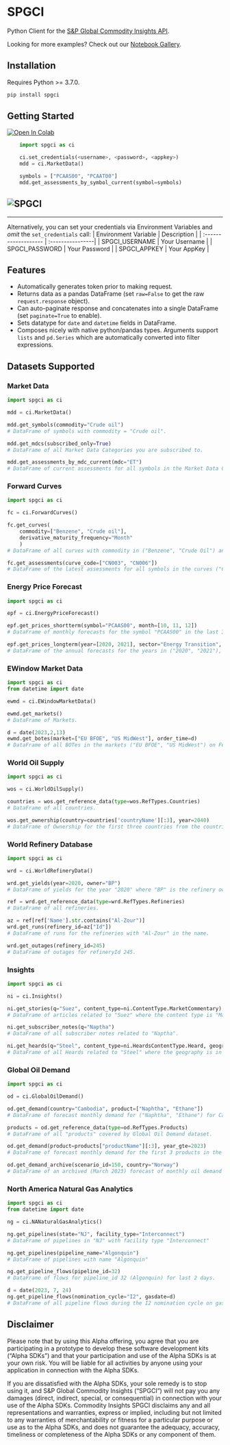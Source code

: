 # SPGCI

Python Client for the [S&P Global Commodity Insights API](https://developer.platts.com).

Looking for more examples? Check out our [Notebook Gallery](https://developer.spglobal.com/commodityinsights/tools/notebooks).

## Installation

Requires Python >= 3.7.0.

```bash
pip install spgci
```

## Getting Started

[![Open In Colab](https://colab.research.google.com/assets/colab-badge.svg)](https://colab.research.google.com/github/achristie/images/blob/master/readme.ipynb)

```python
    import spgci as ci

    ci.set_credentials(<username>, <password>, <appkey>)
    mdd = ci.MarketData()

    symbols = ["PCAAS00", "PCAAT00"]
    mdd.get_assessments_by_symbol_current(symbol=symbols)
```

## ![SPGCI](https://raw.githubusercontent.com/achristie/images/master/getting_started.gif)

---

Alternatively, you can set your credentials via Environment Variables and _omit_ the `set_credentials` call:
| Environment Variable | Description |
| :------------------- | :----------------|
| SPGCI_USERNAME | Your Username |
| SPGCI_PASSWORD | Your Password |
| SPGCI_APPKEY | Your AppKey |

## Features

- Automatically generates token prior to making request.
- Returns data as a pandas DataFrame (set `raw=False` to get the raw `request.response` object).
- Can auto-paginate response and concatenates into a single DataFrame (set `paginate=True` to enable).
- Sets datatype for `date` and `datetime` fields in DataFrame.
- Composes nicely with native python/pandas types. Arguments support `lists` and `pd.Series` which are automatically converted into filter expressions.

## Datasets Supported

### Market Data

```python
import spgci as ci

mdd = ci.MarketData()

mdd.get_symbols(commodity="Crude oil")
# DataFrame of symbols with commodity = "Crude oil".

mdd.get_mdcs(subscribed_only=True)
# DataFrame of all Market Data Categories you are subscribed to.

mdd.get_assessments_by_mdc_current(mdc="ET")
# DataFrame of current assessments for all symbols in the Market Data Category "ET".
```

### Forward Curves

```python
import spgci as ci

fc = ci.ForwardCurves()

fc.get_curves(
    commodity=["Benzene", "Crude oil"],
    derivative_maturity_frequency="Month"
    )
# DataFrame of all curves with commodity in ("Benzene", "Crude Oil") and have a Monthly frequency.

fc.get_assessments(curve_code=["CN003", "CN006"])
# DataFrame of the latest assessments for all symbols in the curves ("CN003", "CN006").
```

### Energy Price Forecast

```python
import spgci as ci

epf = ci.EnergyPriceForecast()

epf.get_prices_shortterm(symbol="PCAAS00", month=[10, 11, 12])
# DataFrame of monthly forecasts for the symbol "PCAAS00" in the last 3 months of the year.

epf.get_prices_longterm(year=[2020, 2021], sector="Energy Transition", delivery_region="Europe")
# DataFrame of the annual forecasts for the years in ("2020", "2021"), where the sector is "Energy Transition" and the delivery region is "Europe".
```

### EWindow Market Data

```python
import spgci as ci
from datetime import date

ewmd = ci.EWindowMarketData()

ewmd.get_markets()
# DataFrame of Markets.

d = date(2023,2,13)
ewmd.get_botes(market=["EU BFOE", "US MidWest"], order_time=d)
# DataFrame of all BOTes in the markets ("EU BFOE", "US MidWest") on Feb 13, 2023.

```

### World Oil Supply

```python
import spgci as ci

wos = ci.WorldOilSupply()

countries = wos.get_reference_data(type=wos.RefTypes.Countries)
# DataFrame of all countries.

wos.get_ownership(country=countries['countryName'][:3], year=2040)
# DataFrame of Ownership for the first three countries from the countries endpoint and year "2040".

```

### World Refinery Database

```python
import spgci as ci

wrd = ci.WorldRefineryData()

wrd.get_yields(year=2020, owner="BP")
# DataFrame of yields for the year "2020" where "BP" is the refinery owner.

ref = wrd.get_reference_data(type=wrd.RefTypes.Refineries)
# DataFrame of all refineries.

az = ref[ref['Name'].str.contains("Al-Zour")]
wrd.get_runs(refinery_id=az["Id"])
# DataFrame of runs for the refineries with "Al-Zour" in the name.

wrd.get_outages(refinery_id=245)
# DataFrame of outages for refineryId 245.

```

### Insights

```python
import spgci as ci

ni = ci.Insights()

ni.get_stories(q="Suez", content_type=ni.ContentType.MarketCommentary)
# DataFrame of articles related to "Suez" where the content type is "Market Commentary".

ni.get_subscriber_notes(q="Naptha")
# DataFrame of all subscriber notes related to "Naptha".

ni.get_heards(q="Steel", content_type=ni.HeardsContentType.Heard, geography=['Europe', 'Middle East'], strip_html=True)
# DataFrame of all Heards related to "Steel" where the geography is in ("Europe", "Middle East") with HTML Tags removed from the headline and body.
```

### Global Oil Demand

```python
import spgci as ci

od = ci.GlobalOilDemand()

od.get_demand(country="Cambodia", product=["Naphtha", "Ethane"])
# DataFrame of forecast monthly demand for ("Naphtha", "Ethane") for Cambodia.

products = od.get_reference_data(type=od.RefTypes.Products)
# DataFrame of all "products" covered by Global Oil Demand dataset.

od.get_demand(product=products["productName"][:3], year_gte=2023)
# DataFrame of forecast monthly demand for the first 3 products in the previous DataFrame and the year >= 2023.

od.get_demand_archive(scenario_id=150, country="Norway")
# DataFrame of an archived (March 2023) forecast of monthly oil demand for Norway.
```

### North America Natural Gas Analytics

```python
import spgci as ci
from datetime import date

ng = ci.NANaturalGasAnalytics()

ng.get_pipelines(state="NJ", facility_type="Interconnect")
# DataFrame of pipelines in "NJ" with facility type "Interconnect"

ng.get_pipelines(pipeline_name="Algonquin")
# DataFrame of pipelines with name "Algonquin"

ng.get_pipeline_flows(pipeline_id=32)
# DataFrame of flows for pipeline_id 32 (Algonquin) for last 2 days.

d = date(2023, 7, 24)
ng.get_pipeline_flows(nomination_cycle="I2", gasdate=d)
# DataFrame of all pipeline flows during the I2 nomination cycle on gas date 2023-07-24

```

## Disclaimer

Please note that by using this Alpha offering, you agree that you are participating in a prototype to develop these software development kits (“Alpha SDKs”) and that your participation and use of the Alpha SDKs is at your own risk. You will be liable for all activities by anyone using your application in connection with the Alpha SDKs.

If you are dissatisfied with the Alpha SDKs, your sole remedy is to stop using it, and S&P Global Commodity Insights (“SPGCI”) will not pay you any damages (direct, indirect, special, or consequential) in connection with your use of the Alpha SDKs. Commodity Insights SPGCI disclaims any and all representations and warranties, express or implied, including but not limited to any warranties of merchantability or fitness for a particular purpose or use as to the Alpha SDKs, and does not guarantee the adequacy, accuracy, timeliness or completeness of the Alpha SDKs or any component of them.
